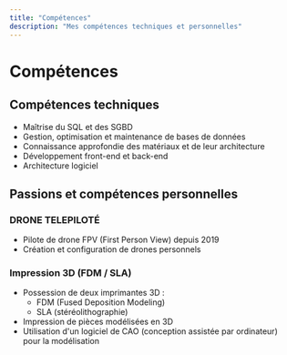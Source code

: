 ```yaml
---
title: "Compétences"
description: "Mes compétences techniques et personnelles"
---
```


# Compétences

## Compétences techniques

- Maîtrise du SQL et des SGBD
- Gestion, optimisation et maintenance de bases de données
- Connaissance approfondie des matériaux et de leur architecture
- Développement front-end et back-end
- Architecture logiciel

## Passions et compétences personnelles

### DRONE TELEPILOTÉ
- Pilote de drone FPV (First Person View) depuis 2019
- Création et configuration de drones personnels

### Impression 3D (FDM / SLA)
- Possession de deux imprimantes 3D :
    - FDM (Fused Deposition Modeling)
    - SLA (stéréolithographie)
- Impression de pièces modélisées en 3D
- Utilisation d'un logiciel de CAO (conception assistée par ordinateur) pour la modélisation